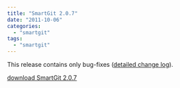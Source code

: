 ```yaml
---
title: "SmartGit 2.0.7"
date: "2011-10-06"
categories: 
  - "smartgit"
tags: 
  - "smartgit"
---
```


This release contains only bug-fixes ([detailed change log](http://www.syntevo.com/smartgit/changelog.txt)).

[download SmartGit 2.0.7](http://www.syntevo.com/smartgit/download.html)
